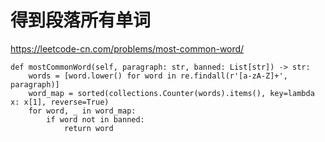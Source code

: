 

# 得到段落所有单词
https://leetcode-cn.com/problems/most-common-word/

    def mostCommonWord(self, paragraph: str, banned: List[str]) -> str:
        words = [word.lower() for word in re.findall(r'[a-zA-Z]+', paragraph)]
        word_map = sorted(collections.Counter(words).items(), key=lambda x: x[1], reverse=True)
        for word, _ in word_map:
            if word not in banned:
                return word
